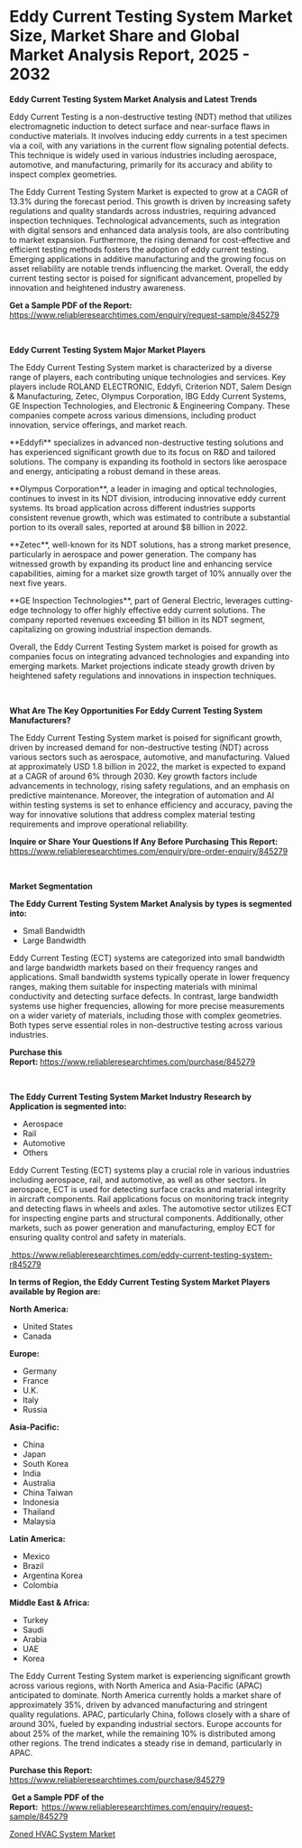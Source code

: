 <p><h1>Eddy Current Testing System Market Size, Market Share and Global Market Analysis Report, 2025 - 2032</h1></p><p><strong>Eddy Current Testing System Market Analysis and Latest Trends</strong></p>
<p><p>Eddy Current Testing is a non-destructive testing (NDT) method that utilizes electromagnetic induction to detect surface and near-surface flaws in conductive materials. It involves inducing eddy currents in a test specimen via a coil, with any variations in the current flow signaling potential defects. This technique is widely used in various industries including aerospace, automotive, and manufacturing, primarily for its accuracy and ability to inspect complex geometries.</p><p>The Eddy Current Testing System Market is expected to grow at a CAGR of 13.3% during the forecast period. This growth is driven by increasing safety regulations and quality standards across industries, requiring advanced inspection techniques. Technological advancements, such as integration with digital sensors and enhanced data analysis tools, are also contributing to market expansion. Furthermore, the rising demand for cost-effective and efficient testing methods fosters the adoption of eddy current testing. Emerging applications in additive manufacturing and the growing focus on asset reliability are notable trends influencing the market. Overall, the eddy current testing sector is poised for significant advancement, propelled by innovation and heightened industry awareness.</p></p>
<p><strong>Get a Sample PDF of the Report:&nbsp;</strong> <a href="https://www.reliableresearchtimes.com/enquiry/request-sample/845279?utm_campaign=3059&utm_medium=2&utm_source=Github&utm_content=ia&utm_term=08042025&utm_id=eddy-current-testing-system">https://www.reliableresearchtimes.com/enquiry/request-sample/845279</a></p>
<p>&nbsp;</p>
<p><strong>Eddy Current Testing System Major Market Players</strong></p>
<p><p>The Eddy Current Testing System market is characterized by a diverse range of players, each contributing unique technologies and services. Key players include ROLAND ELECTRONIC, Eddyfi, Criterion NDT, Salem Design & Manufacturing, Zetec, Olympus Corporation, IBG Eddy Current Systems, GE Inspection Technologies, and Electronic & Engineering Company. These companies compete across various dimensions, including product innovation, service offerings, and market reach.</p><p>**Eddyfi** specializes in advanced non-destructive testing solutions and has experienced significant growth due to its focus on R&D and tailored solutions. The company is expanding its foothold in sectors like aerospace and energy, anticipating a robust demand in these areas.</p><p>**Olympus Corporation**, a leader in imaging and optical technologies, continues to invest in its NDT division, introducing innovative eddy current systems. Its broad application across different industries supports consistent revenue growth, which was estimated to contribute a substantial portion to its overall sales, reported at around $8 billion in 2022.</p><p>**Zetec**, well-known for its NDT solutions, has a strong market presence, particularly in aerospace and power generation. The company has witnessed growth by expanding its product line and enhancing service capabilities, aiming for a market size growth target of 10% annually over the next five years.</p><p>**GE Inspection Technologies**, part of General Electric, leverages cutting-edge technology to offer highly effective eddy current solutions. The company reported revenues exceeding $1 billion in its NDT segment, capitalizing on growing industrial inspection demands.</p><p>Overall, the Eddy Current Testing System market is poised for growth as companies focus on integrating advanced technologies and expanding into emerging markets. Market projections indicate steady growth driven by heightened safety regulations and innovations in inspection techniques.</p></p>
<p>&nbsp;</p>
<p><strong>What Are The Key Opportunities For Eddy Current Testing System Manufacturers?</strong></p>
<p><p>The Eddy Current Testing System market is poised for significant growth, driven by increased demand for non-destructive testing (NDT) across various sectors such as aerospace, automotive, and manufacturing. Valued at approximately USD 1.8 billion in 2022, the market is expected to expand at a CAGR of around 6% through 2030. Key growth factors include advancements in technology, rising safety regulations, and an emphasis on predictive maintenance. Moreover, the integration of automation and AI within testing systems is set to enhance efficiency and accuracy, paving the way for innovative solutions that address complex material testing requirements and improve operational reliability.</p></p>
<p><strong>Inquire or Share Your Questions If Any Before Purchasing This Report:</strong> <a href="https://www.reliableresearchtimes.com/enquiry/pre-order-enquiry/845279?utm_campaign=3059&utm_medium=2&utm_source=Github&utm_content=ia&utm_term=08042025&utm_id=eddy-current-testing-system">https://www.reliableresearchtimes.com/enquiry/pre-order-enquiry/845279</a></p>
<p>&nbsp;</p>
<p><strong>Market Segmentation</strong></p>
<p><strong>The Eddy Current Testing System Market Analysis by types is segmented into:</strong></p>
<p><ul><li>Small Bandwidth</li><li>Large Bandwidth</li></ul></p>
<p><p>Eddy Current Testing (ECT) systems are categorized into small bandwidth and large bandwidth markets based on their frequency ranges and applications. Small bandwidth systems typically operate in lower frequency ranges, making them suitable for inspecting materials with minimal conductivity and detecting surface defects. In contrast, large bandwidth systems use higher frequencies, allowing for more precise measurements on a wider variety of materials, including those with complex geometries. Both types serve essential roles in non-destructive testing across various industries.</p></p>
<p><strong>Purchase this Report:&nbsp;</strong><a href="https://www.reliableresearchtimes.com/purchase/845279?utm_campaign=3059&utm_medium=2&utm_source=Github&utm_content=ia&utm_term=08042025&utm_id=eddy-current-testing-system">https://www.reliableresearchtimes.com/purchase/845279</a></p>
<p>&nbsp;</p>
<p><strong>The Eddy Current Testing System Market Industry Research by Application is segmented into:</strong></p>
<p><ul><li>Aerospace</li><li>Rail</li><li>Automotive</li><li>Others</li></ul></p>
<p><p>Eddy Current Testing (ECT) systems play a crucial role in various industries including aerospace, rail, and automotive, as well as other sectors. In aerospace, ECT is used for detecting surface cracks and material integrity in aircraft components. Rail applications focus on monitoring track integrity and detecting flaws in wheels and axles. The automotive sector utilizes ECT for inspecting engine parts and structural components. Additionally, other markets, such as power generation and manufacturing, employ ECT for ensuring quality control and safety in materials.</p></p>
<p><a href="https://www.reliableresearchtimes.com/eddy-current-testing-system-r845279?utm_campaign=3059&utm_medium=2&utm_source=Github&utm_content=ia&utm_term=08042025&utm_id=eddy-current-testing-system">&nbsp;https://www.reliableresearchtimes.com/eddy-current-testing-system-r845279</a></p>
<p><strong>In terms of Region, the Eddy Current Testing System Market Players available by Region are:</strong></p>
<p>
    <p> <strong> North America: </strong>
        <ul>
            <li>United States</li>
            <li>Canada</li>
        </ul>
        </p> 
    <p> <strong> Europe: </strong>
        <ul>
            <li>Germany</li>
            <li>France</li>
            <li>U.K.</li>
            <li>Italy</li>
            <li>Russia</li>
        </ul>
        </p> 
    <p> <strong> Asia-Pacific: </strong>
        <ul>
            <li>China</li>
            <li>Japan</li>
            <li>South Korea</li>
            <li>India</li>
            <li>Australia</li>
            <li>China Taiwan</li>
            <li>Indonesia</li>
            <li>Thailand</li>
            <li>Malaysia</li>
        </ul>
        </p> 
    <p> <strong> Latin America: </strong>
        <ul>
            <li>Mexico</li>
            <li>Brazil</li>
            <li>Argentina Korea</li>
            <li>Colombia</li>
        </ul>
        </p> 
    <p> <strong> Middle East & Africa: </strong>
        <ul>
            <li>Turkey</li>
            <li>Saudi</li>
            <li>Arabia</li>
            <li>UAE</li>
            <li>Korea</li>
        </ul>
    </p>
    </p>
<p><p>The Eddy Current Testing System market is experiencing significant growth across various regions, with North America and Asia-Pacific (APAC) anticipated to dominate. North America currently holds a market share of approximately 35%, driven by advanced manufacturing and stringent quality regulations. APAC, particularly China, follows closely with a share of around 30%, fueled by expanding industrial sectors. Europe accounts for about 25% of the market, while the remaining 10% is distributed among other regions. The trend indicates a steady rise in demand, particularly in APAC.</p></p>
<p><strong>Purchase this Report: </strong><a href="https://www.reliableresearchtimes.com/purchase/845279?utm_campaign=3059&utm_medium=2&utm_source=Github&utm_content=ia&utm_term=08042025&utm_id=eddy-current-testing-system">https://www.reliableresearchtimes.com/purchase/845279</a></p>
<p>&nbsp;<strong>Get a Sample PDF of the Report:&nbsp;&nbsp;</strong><a href="https://www.reliableresearchtimes.com/enquiry/request-sample/845279?utm_campaign=3059&utm_medium=2&utm_source=Github&utm_content=ia&utm_term=08042025&utm_id=eddy-current-testing-system">https://www.reliableresearchtimes.com/enquiry/request-sample/845279</a></p>
<p><strong></strong></p>
<p><p><a href="https://github.com/ngozudapshi/Market-Research-Report-List-1/blob/main/zoned-hvac-system-market.md?utm_campaign=3059&utm_medium=2&utm_source=Github&utm_content=ia&utm_term=08042025&utm_id=eddy-current-testing-system">Zoned HVAC System Market</a></p></p>